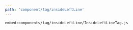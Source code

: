 ```yaml
---
path: 'component/tag/insideLeftLine'
---
```


`embed:components/tag/insideLeftLine/InsideLeftLineTag.js`